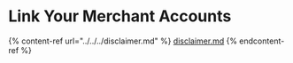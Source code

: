 # Link Your Merchant Accounts

{% content-ref url="../../../disclaimer.md" %}
[disclaimer.md](../../../disclaimer.md)
{% endcontent-ref %}
